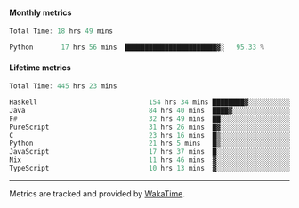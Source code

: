 #### Monthly metrics
<!--START_SECTION:wakamonthly-->

```asm
Total Time: 18 hrs 49 mins

Python       17 hrs 56 mins  ███████████████████████▓░   95.33 %
```

<!--END_SECTION:wakamonthly-->
#### Lifetime metrics
<!--START_SECTION:wakalifetime-->

```asm
Total Time: 445 hrs 23 mins

Haskell                            154 hrs 34 mins ████████▓░░░░░░░░░░░░░░░░   34.61 %
Java                               84 hrs 40 mins  ████▓░░░░░░░░░░░░░░░░░░░░   18.96 %
F#                                 32 hrs 49 mins  ██░░░░░░░░░░░░░░░░░░░░░░░   07.35 %
PureScript                         31 hrs 26 mins  █▓░░░░░░░░░░░░░░░░░░░░░░░   07.04 %
C                                  23 hrs 16 mins  █▒░░░░░░░░░░░░░░░░░░░░░░░   05.21 %
Python                             21 hrs 5 mins   █▒░░░░░░░░░░░░░░░░░░░░░░░   04.72 %
JavaScript                         17 hrs 37 mins  █░░░░░░░░░░░░░░░░░░░░░░░░   03.95 %
Nix                                11 hrs 46 mins  ▓░░░░░░░░░░░░░░░░░░░░░░░░   02.64 %
TypeScript                         10 hrs 13 mins  ▓░░░░░░░░░░░░░░░░░░░░░░░░   02.29 %
```

<!--END_SECTION:wakalifetime-->

---

Metrics are tracked and provided by [WakaTime](https://github.com/athul/waka-readme).
